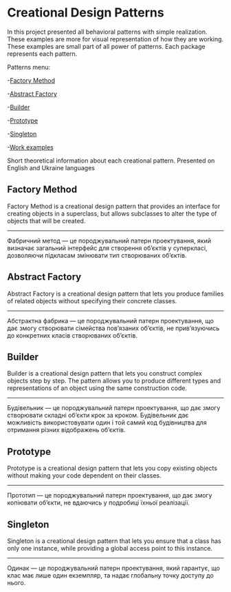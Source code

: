 # Creational Design Patterns

In this project presented all behavioral patterns with simple realization.
These examples are more for visual representation of how they are working.
These examples are small part of all power of patterns.
Each package represents each pattern.

Patterns menu:

-[Factory Method](src/main/java/factory)

-[Abstract Factory](src/main/java/abstract_factory)

-[Builder](src/main/java/builder)

-[Prototype](src/main/java/prototype)

-[Singleton](src/main/java/singletone)

-[Work examples](docs/images)


Short theoretical information about each creational pattern.
Presented on English and Ukraine languages

Factory Method
-

Factory Method is a creational design pattern that provides an interface for creating objects 
in a superclass, but allows subclasses to alter the type of objects that will be created.

___

Фабричний метод — це породжувальний патерн проектування, 
який визначає загальний інтерфейс для створення об’єктів у суперкласі, 
дозволяючи підкласам змінювати тип створюваних об’єктів.

Abstract Factory
-

Abstract Factory is a creational design pattern
that lets you produce families of related objects 
without specifying their concrete classes.

___


Абстрактна фабрика — це породжувальний патерн проектування,
що дає змогу створювати сімейства пов’язаних об’єктів, 
не прив’язуючись до конкретних класів створюваних об’єктів.

Builder
-

Builder is a creational design pattern that lets you construct complex objects step by step.
The pattern allows you to produce different types and representations of an object using the same 
construction code.

___


Будівельник — це породжувальний патерн проектування,
що дає змогу створювати складні об’єкти крок за кроком. 
Будівельник дає можливість використовувати один і 
той самий код будівництва для отримання різних відображень об’єктів.

Prototype
-

Prototype is a creational design pattern that lets you copy existing objects 
without making your code dependent on their classes.

___


Прототип — це породжувальний патерн проектування, 
що дає змогу копіювати об’єкти, не вдаючись у подробиці їхньої реалізації.

Singleton
-

Singleton is a creational design pattern that lets 
you ensure that a class has only one instance, 
while providing a global access point to this instance.

___


Одинак — це породжувальний патерн проектування, 
який гарантує, що клас має лише один екземпляр,
та надає глобальну точку доступу до нього.